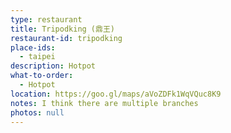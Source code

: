 ```yaml
---
type: restaurant
title: Tripodking (鼎王)
restaurant-id: tripodking
place-ids:
  - taipei
description: Hotpot
what-to-order:
  - Hotpot
location: https://goo.gl/maps/aVoZDFk1WqVQuc8K9
notes: I think there are multiple branches
photos: null
---
```

